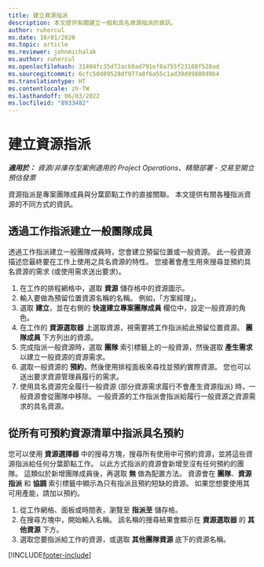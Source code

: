 ```yaml
---
title: 建立資源指派
description: 本文提供有關建立一般和具名資源指派的資訊。
author: ruhercul
ms.date: 10/01/2020
ms.topic: article
ms.reviewer: johnmichalak
ms.author: ruhercul
ms.openlocfilehash: 31404fc35d72acb9ad791ef8a755f23108f528ad
ms.sourcegitcommit: 6cfc50d89528df977a8f6a55c1ad39d99800d9b4
ms.translationtype: HT
ms.contentlocale: zh-TW
ms.lasthandoff: 06/03/2022
ms.locfileid: "8933482"
---
```

# <a name="create-resource-assignments"></a>建立資源指派

_**適用於：** 資源/非庫存型案例適用的 Project Operations、精簡部署 - 交易至開立預估發票_


資源指派是專案團隊成員與分葉節點工作的直接關聯。 本文提供有關各種指派資源的不同方式的資訊。

## <a name="create-a-generic-team-member-through-task-assignment"></a>透過工作指派建立一般團隊成員


透過工作指派建立一般團隊成員時，您會建立預留位置或一般資源。 此一般資源描述您最終要在工作上使用之具名資源的特性。 您接著會產生用來搜尋並預約具名資源的需求 (或使用需求送出要求)。

1. 在工作的排程網格中，選取 **資源** 儲存格中的資源圖示。
2. 輸入要做為預留位置資源名稱的名稱。 例如，「方案經理」。
3. 選取 **建立**，並在右側的 **快速建立專案團隊成員** 欄位中，設定一般資源的角色。
4. 在工作的 **資源選取器** 上選取資源，視需要將工作指派給此預留位置資源。 **團隊成員** 下方列出的資源。
5. 完成指派一般資源時，選取 **團隊** 索引標籤上的一般資源，然後選取 **產生需求** 以建立一般資源的資源需求。
6. 選取一般資源的 **預約**，然後使用排程面板來尋找並預約實際資源。 您也可以送出要求資源管理員履行的需求。
7. 使用具名資源完全履行一般資源 (部分資源需求履行不會產生資源指派) 時，一般資源會從團隊中移除。 一般資源的工作指派會指派給履行一般資源之資源需求的具名資源。

## <a name="assign-a-named-resource-from-the-list-of-all-bookable-resources"></a>從所有可預約資源清單中指派具名預約

您可以使用 **資源選擇器** 中的搜尋方塊，搜尋所有使用中可預約資源，並將這些資源指派給任何分葉節點工作。 以此方式指派的資源會新增至沒有任何預約的團隊。 這類似於新增團隊成員後，再選取 **無** 做為配置方法。 資源會在 **團隊**、**資源指派** 和 **協調** 索引標籤中顯示為只有指派且預約短缺的資源。 如果您想要使用其可用產能，請加以預約。

1. 從工作網格、面板或時間表，瀏覽至 **指派至** 儲存格。
2. 在搜尋方塊中，開始輸入名稱。 該名稱的搜尋結果會顯示在 **資源選取器** 的 **其他資源** 下方。
3. 選取您要指派給工作的資源，或選取 **其他團隊資源** 底下的資源名稱。


[!INCLUDE[footer-include](../includes/footer-banner.md)]